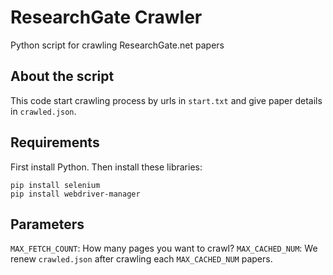 # ResearchGate Crawler
Python script for crawling ResearchGate.net papers

## About the script
This code start crawling process by urls in ```start.txt``` and give paper details in ```crawled.json```.

## Requirements
First install Python.
Then install these libraries:
```
pip install selenium
pip install webdriver-manager
```

## Parameters
```MAX_FETCH_COUNT```: How many pages you want to crawl?
```MAX_CACHED_NUM```: We renew ```crawled.json``` after crawling each ```MAX_CACHED_NUM``` papers.
